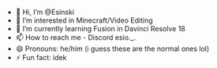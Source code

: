 - 👋 Hi, I’m @Esinski
- 👀 I’m interested in Minecraft/Video Editing
- 🌱 I’m currently learning Fusion in Davinci Resolve 18
- 📫 How to reach me - Discord esio._.
- 😄 Pronouns: he/him (i guess these are the normal ones lol)
- ⚡ Fun fact: idek
